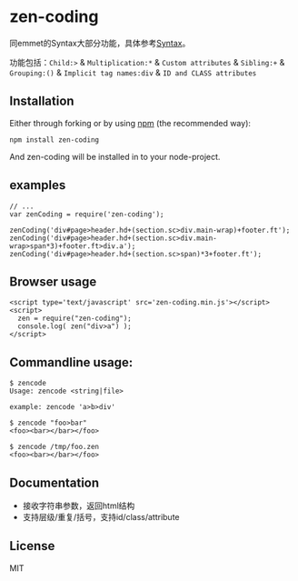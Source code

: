 zen-coding
========================

同emmet的Syntax大部分功能，具体参考[Syntax](http://docs.emmet.io/cheat-sheet/)。

功能包括：`Child:>` & `Multiplication:*` & `Custom attributes` & `Sibling:+` & `Grouping:()` & `Implicit tag names:div` & `ID and CLASS attributes`

## Installation

Either through forking or by using [npm](https://www.npmjs.com) (the recommended way):

```{bash}
npm install zen-coding
```
And zen-coding will be installed in to your node-project.

## examples

```{js}
// ...
var zenCoding = require('zen-coding');

zenCoding('div#page>header.hd+(section.sc>div.main-wrap)+footer.ft');
zenCoding('div#page>header.hd+(section.sc>div.main-wrap>span*3)+footer.ft>div.a');
zenCoding('div#page>header.hd+(section.sc>span)*3+footer.ft');
```

## Browser usage

    <script type='text/javascript' src='zen-coding.min.js'></script>
    <script>
      zen = require("zen-coding");
      console.log( zen("div>a") );
    </script>

## Commandline usage:

    $ zencode
    Usage: zencode <string|file>

    example: zencode 'a>b>div'

    $ zencode "foo>bar"
    <foo><bar></bar></foo>

    $ zencode /tmp/foo.zen
    <foo><bar></bar></foo>

## Documentation

- 接收字符串参数，返回html结构
- 支持层级/重复/括号，支持id/class/attribute

## License

MIT
